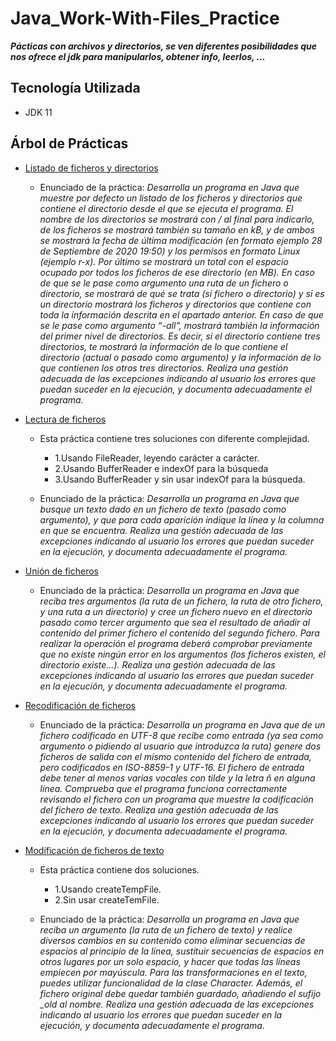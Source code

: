 # Java_Work-With-Files_Practice

***Pácticas con archivos y directorios, se ven diferentes posibilidades que nos ofrece el jdk para manipularlos, obtener info, leerlos, ...***

## Tecnología Utilizada

- JDK 11

## Árbol de Prácticas

- <a href="https://github.com/Javi3Code/Java_Work-With-Files_Practice/tree/master/src/com/jeycode/listoffilesanddirectories">Listado de ficheros y directorios</a>

  - Enunciado de la práctica: *Desarrolla un programa en Java que muestre por defecto un listado de los ficheros y directorios que contiene el directorio desde el que se ejecuta el programa. El nombre de los directorios se mostrará con / al final para indicarlo, de los ficheros se mostrará también su tamaño en kB, y de ambos se mostrará la fecha de última modificación (en formato ejemplo 28 de Septiembre de 2020 19:50) y los permisos en formato Linux (ejemplo r-x). Por último se mostrará un total con el espacio ocupado por todos los ficheros de ese directorio (en MB).
En caso de que se le pase como argumento una ruta de un fichero o directorio, se mostrará de qué se trata (si fichero o directorio) y si es un directorio mostrará los ficheros y directorios que contiene con toda la información descrita en el apartado anterior.
En caso de que se le pase como argumento “-all”, mostrará también la información del primer nivel de directorios. Es decir, si el directorio contiene tres directorios, te mostrará la información de lo que contiene el directorio (actual o pasado como argumento) y la información de lo que contienen los otros tres directorios.
Realiza una gestión adecuada de las excepciones indicando al usuario los errores que puedan suceder en la ejecución, y documenta adecuadamente el programa.*

- <a href="https://github.com/Javi3Code/Java_Work-With-Files_Practice/tree/master/src/com/jeycode/readfiles">Lectura de ficheros</a>

  - Esta práctica contiene tres soluciones con diferente complejidad.
    - 1.Usando FileReader, leyendo carácter a carácter.
    - 2.Usando BufferReader e indexOf para la búsqueda
    - 3.Usando BufferReader y sin usar indexOf para la búsqueda.
    
  - Enunciado de la práctica: *Desarrolla un programa en Java que busque un texto dado en un fichero de texto (pasado como argumento), y que para cada aparición indique la línea y la columna en que se encuentra.
Realiza una gestión adecuada de las excepciones indicando al usuario los errores que puedan suceder en la ejecución, y documenta adecuadamente el programa.*
  
- <a href="https://github.com/Javi3Code/Java_Work-With-Files_Practice/tree/master/src/com/jeycode/joinfilecontent">Unión de ficheros</a>

  - Enunciado de la práctica: *Desarrolla un programa en Java que reciba tres argumentos (la ruta de un fichero, la ruta de otro fichero, y una ruta a un directorio) y cree un fichero nuevo en el directorio pasado como tercer argumento que sea el resultado de añadir al contenido del primer fichero el contenido del segundo fichero.
Para realizar la operación el programa deberá comprobar previamente que no existe ningún error en los argumentos (los ficheros existen, el directorio existe…).
Realiza una gestión adecuada de las excepciones indicando al usuario los errores que puedan suceder en la ejecución, y documenta adecuadamente el programa.*

- <a href="https://github.com/Javi3Code/Java_Work-With-Files_Practice/tree/master/src/com/jeycode/jencodingfilecontent">Recodificación de ficheros</a>

  - Enunciado de la práctica: *Desarrolla un programa en Java que de un fichero codificado en UTF-8 que recibe como entrada (ya sea como argumento o pidiendo al usuario que introduzca la ruta) genere dos ficheros de salida con el mismo contenido del fichero de entrada, pero codificados en ISO-8859-1 y UTF-16. El fichero de entrada debe tener al menos varias vocales con tilde y la letra ñ en alguna línea.
Comprueba que el programa funciona correctamente revisando el fichero con un programa que muestre la codificación del fichero de texto.
Realiza una gestión adecuada de las excepciones indicando al usuario los errores que puedan suceder en la ejecución, y documenta adecuadamente el programa.*

- <a href="https://github.com/Javi3Code/Java_Work-With-Files_Practice/tree/master/src/com/jeycode/rwcreatetemp">Modificación de ficheros de texto</a>

  - Esta práctica contiene dos soluciones.
    - 1.Usando createTempFile.
    - 2.Sin usar createTemFile.

  - Enunciado de la práctica: *Desarrolla un programa en Java que reciba un argumento (la ruta de un fichero de texto) y realice diversos cambios en su contenido como eliminar secuencias de espacios al principio de la línea, sustituir secuencias de espacios en otros lugares por un solo espacio, y hacer que todas las líneas empiecen por mayúscula. Para las transformaciones en el texto, puedes utilizar funcionalidad de la clase Character. Además, el fichero original debe quedar también guardado, añadiendo el sufijo _old al nombre.
Realiza una gestión adecuada de las excepciones indicando al usuario los errores que puedan suceder en la ejecución, y documenta adecuadamente el programa.*
